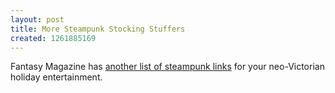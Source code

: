 ```yaml
---
layout: post
title: More Steampunk Stocking Stuffers
created: 1261885169
---
```

Fantasy Magazine has [another list of steampunk links](http://www.fantasy-magazine.com/2009/12/steampunk-links-for-december-26-2009/) for your neo-Victorian holiday entertainment.

